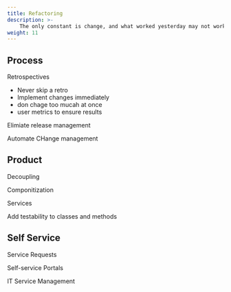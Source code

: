 ```yaml
---
title: Refactoring
description: >-
    The only constant is change, and what worked yesterday may not work today. 
weight: 11
---
```


## Process
Retrospectives
- Never skip a retro
- Implement changes immediately
- don chage too mucah at once
- user metrics to ensure results

Elimiate release management

Automate CHange management


## Product

Decoupling

Componitization

Services

Add testability to classes and methods

## Self Service

Service Requests

Self-service Portals

IT Service Management
